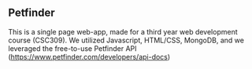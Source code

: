 ## Petfinder

This is a single page web-app, made for a third year web development course (CSC309). We utilized Javascript, HTML/CSS, MongoDB, and we leveraged the free-to-use Petfinder API (https://www.petfinder.com/developers/api-docs)
